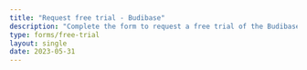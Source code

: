 ```yaml
---
title: "Request free trial - Budibase"
description: "Complete the form to request a free trial of the Budibase premium, business and enterprise packages."
type: forms/free-trial
layout: single
date: 2023-05-31
---
```

